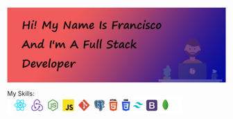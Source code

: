 ![Test Image 1](https://github.com/FranG14/FranG14/blob/main/Images/Banner.jpg)

My Skills:  
                 ![Test](https://github.com/FranG14/FranG14/blob/main/Images/Screenshot%202021-05-16%20160209.png)
<!--
**FranG14/FranG14** is a ✨ _special_ ✨ repository because its `README.md` (this file) appears on your GitHub profile.

Here are some ideas to get you started:

- 🔭 I’m currently working on ...
- 🌱 I’m currently learning ...
- 👯 I’m looking to collaborate on ...
- 🤔 I’m looking for help with ...
- 💬 Ask me about ...
- 📫 How to reach me: ...
- 😄 Pronouns: ...
- ⚡ Fun fact: ...
-->
